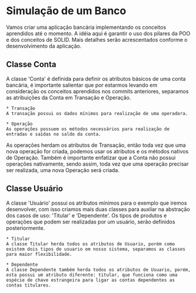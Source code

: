# Simulação de um Banco

Vamos criar uma aplicação bancária implementando os conceitos aprendidos até o momento. A idéia aqui é garantir o uso dos pilares da POO e dos conceitos de SOLID. Mais detalhes serão acrescentados conforme o desenvolvimento da aplicação.

## Classe Conta

A classe 'Conta' é definida para definir os atributos básicos de uma conta bancária, é importante salientar que por estarmos levando em consideração os conceitos aprendidos nos commits anteriores, separamos as atribuições da Conta em Transação e Operação.

    * Transação
    A transação possui os dados mínimos para realização de uma operadora. 

    * Operação
    As operações possuem os métodos necessários para realização de entradas e saídas no saldo da conta.

As operações herdam os atributos de Transação, então toda vez que uma nova operação for criada, podemos usar os atributos e os métodos nativos de Operação. Também é importante enfatizar que a Conta não possui operações nativamente, sendo assim, toda vez que uma operação precisar ser realizada, uma nova Operação será criada.

## Classe Usuário

A classe 'Usuário' possui os atributos mínimos para o exemplo que iremos desenvolver, com isso criamos mais duas classes para auxliar na abstração dos casos de uso: 'Titular' e 'Dependente'. Os tipos de produtos e operações que podem ser realizadas por um usuário, serão definidos posteriormente. 

    * Titular
    A classe Titular herda todos os atributos de Usuario, porém como existem dois tipos de usuario em nosso sistema, separamos as classes para maior flexibilidade. 

    * Dependente
    A classe Dependente também herda todos os atributos de Usuario, porém, esta possui um atributo diferente: titular, que funciona como uma espécie de chave estrangeira para ligar as contas dependentes as contas titulares.
    